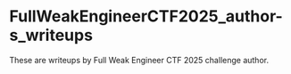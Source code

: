 # FullWeakEngineerCTF2025_author-s_writeups
These are writeups by Full Weak Engineer CTF 2025 challenge author.
